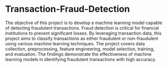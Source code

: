 # Transaction-Fraud-Detection
The objective of this project is to develop a machine learning model capable of detecting fraudulent transactions. Fraud detection is critical for financial institutions to prevent significant losses. By leveraging transaction data, this project aims to classify transactions as either fraudulent or non-fraudulent using various machine learning techniques. The project covers data collection, preprocessing, feature engineering, model selection, training, and evaluation. The findings demonstrate the effectiveness of machine learning models in identifying fraudulent transactions with high accuracy.
